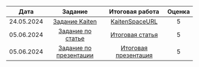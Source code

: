 | Дата | Задание | Итоговая работа | Оценка |
| :---: | :---: | :---: | :---: |
| 24.05.2024 | [Задание Kaiten](./Задания/Задание_Kaiten) | [KaitenSpaceURL](Задания/Задание_Kaiten.txt) | 5 |
| 05.06.2024 | [Задание по статье](./Задания/Задание_по_статье) | [Итоговая статья](./Работы_Overleaf/Статья) | 5 |
| 05.06.2024 | [Задание по презентации](./Задания/Задание_по_презентации) | [Итоговая презентация](./Работы_Overleaf/Презентация) | 5 |
